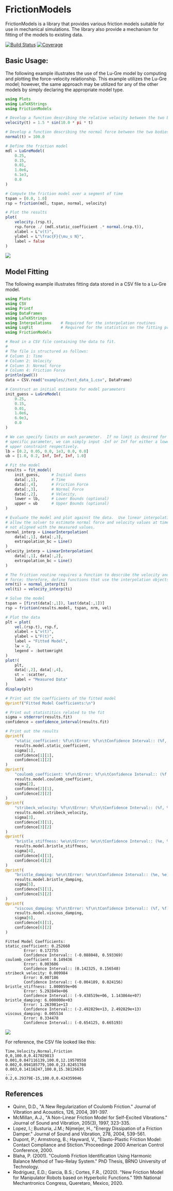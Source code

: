 # FrictionModels
FrictionModels is a library that provides various friction models suitable for use in mechanical simulations.  The library also provide a mechanism for fitting of the models to existing data.

[![Build Status](https://github.com/jchristopherson/FrictionModels.jl/actions/workflows/CI.yml/badge.svg?branch=main)](https://github.com/jchristopherson/FrictionModels.jl/actions/workflows/CI.yml?query=branch%3Amain)
[![Coverage](https://codecov.io/gh/jchristopherson/FrictionModels.jl/branch/main/graph/badge.svg)](https://codecov.io/gh/jchristopherson/FrictionModels.jl)

## Basic Usage:
The following example illustrates the use of the Lu-Gre model by computing and plotting the force-velocity relationship.  This example utilizes the Lu-Gre model; however, the same approach may be utilized for any of the other models by simply declaring the appropriate model type.
```julia
using Plots
using LaTeXStrings
using FrictionModels

# Develop a function describing the relative velocity between the two bodies.
velocity(t) = 1.5 * sin(10.0 * pi * t)

# Develop a function describing the normal force between the two bodies.
normal(t) = 100.0

# Define the friction model
mdl = LuGreModel(
    0.25,
    0.15,
    0.01,
    1.0e6,
    6.1e3,
    0.0
)

# Compute the friction model over a segment of time
tspan = [0.0, 1.0]
rsp = friction(mdl, tspan, normal, velocity)

# Plot the results
plot(
    velocity.(rsp.t), 
    rsp.force ./ (mdl.static_coefficient .* normal.(rsp.t)),
    xlabel = L"v(t)",
    ylabel = L"\frac{F}{\mu_s N}",
    label = false
)
```
![](images/lu_gre_example_plot_1.png?raw=true)

## Model Fitting
The following example illustrates fitting data stored in a CSV file to a Lu-Gre model.
```julia
using Plots
using CSV
using Printf
using DataFrames
using LaTeXStrings
using Interpolations    # Required for the interpolation routines
using LsqFit            # Required for the statistics on the fitting process
using FrictionModels

# Read in a CSV file containing the data to fit.
#
# The file is structured as follows:
# Column 1: Time
# Column 2: Velocity
# Column 3: Normal force
# Column 4: Friction Force
println(pwd())
data = CSV.read("examples//test_data_1.csv", DataFrame)

# Construct an initial estimate for model parameters
init_guess = LuGreModel(
    0.25,
    0.15,
    0.01,
    1.0e6,
    6.0e3,
    0.0
)

# We can specify limits on each parameter.  If no limit is desired for A
# specific parameter, we can simply input -Inf or Inf for either a lower or
# upper constraint respectively.
lb = [0.2, 0.05, 0.0, 1e3, 0.0, 0.0]
ub = [1.0, 0.2, Inf, Inf, Inf, 1.0]

# Fit the model
results = fit_model(
    init_guess,     # Initial Guess
    data[:,1],      # Time
    data[:,4],      # Friction Force
    data[:,3],      # Normal Force
    data[:,2],      # Velocity,
    lower = lb,     # Lower Bounds (optional)
    upper = ub      # Upper Bounds (optional)
)

# Evaluate the model and plot against the data.  Use linear interpolation to 
# allow the solver to estimate normal force and velocity values at time points
# not aligned with the measured values.
normal_interp = LinearInterpolation(
    data[:,1], data[:,3],
    extrapolation_bc = Line()
)
velocity_interp = LinearInterpolation(
    data[:,1], data[:,2],
    extrapolation_bc = Line()
)

# The friction routine requires a function to describe the velocity and normal
# force; therefore, define functions that use the interpolation objects.
nrm(ti) = normal_interp(ti)
vel(ti) = velocity_interp(ti)

# Solve the model
tspan = [first(data[:,1]), last(data[:,1])]
rsp = friction(results.model, tspan, nrm, vel)

# Plot the data
plt = plot(
    vel.(rsp.t), rsp.f,
    xlabel = L"v(t)",
    ylabel = L"F(t)",
    label = "Fitted Model",
    lw = 2,
    legend = :bottomright
)
plot!(
    plt,
    data[:,2], data[:,4],
    st = :scatter,
    label = "Measured Data"
)
display(plt)

# Print out the coefficients of the fitted model
@printf("Fitted Model Coefficients:\n")

# Print out statistitics related to the fit
sigma = stderror(results.fit)
confidence = confidence_interval(results.fit)

# Print out the results
@printf(
    "static_coefficient: %f\n\tError: %f\n\tConfidence Interval:: (%f, %f)\n",
    results.model.static_coefficient,
    sigma[1],
    confidence[1][1],
    confidence[1][2]
)
@printf(
    "coulomb_coefficient: %f\n\tError: %f\n\tConfidence Interval:: (%f, %f)\n",
    results.model.coulomb_coefficient,
    sigma[2],
    confidence[2][1],
    confidence[2][2]
)
@printf(
    "stribeck_velocity: %f\n\tError: %f\n\tConfidence Interval:: (%f, %f)\n",
    results.model.stribeck_velocity,
    sigma[3],
    confidence[3][1],
    confidence[3][2]
)
@printf(
    "bristle_stiffness: %e\n\tError: %e\n\tConfidence Interval:: (%e, %e)\n",
    results.model.bristle_stiffness,
    sigma[4],
    confidence[4][1],
    confidence[4][2]
)
@printf(
    "bristle_damping: %e\n\tError: %e\n\tConfidence Interval:: (%e, %e)\n",
    results.model.bristle_damping,
    sigma[5],
    confidence[5][1],
    confidence[5][2]
)
@printf(
    "viscous_damping: %f\n\tError: %f\n\tConfidence Interval:: (%f, %f)\n",
    results.model.viscous_damping,
    sigma[6],
    confidence[6][1],
    confidence[6][2]
)
```
```text
Fitted Model Coefficients:
static_coefficient: 0.252660
        Error: 0.172755
        Confidence Interval:: (-0.088048, 0.593369)
coulomb_coefficient: 0.149436
        Error: 0.003606
        Confidence Interval:: (0.142325, 0.156548)
stribeck_velocity: 0.009984
        Error: 0.007186
        Confidence Interval:: (-0.004189, 0.024156)
bristle_stiffness: 1.000059e+06
        Error: 5.292849e+06
        Confidence Interval:: (-9.438519e+06, 1.143864e+07)
bristle_damping: 6.000000e+03
        Error: 1.263981e+13
        Confidence Interval:: (-2.492829e+13, 2.492829e+13)
viscous_damping: 0.005534
        Error: 0.334478
        Confidence Interval:: (-0.654125, 0.665193)
```
![](images/lu_gre_fit_example_plot_1.png?raw=true)

For reference, the CSV file looked like this:
```csv
Time,Velocity,Normal,Friction
0,0,100.0,0.417029813
0.001,0.047116139,100.0,12.19570558
0.002,0.094185779,100.0,23.82451708
0.003,0.14116247,100.0,15.38126635
...
0.2,6.29379E-15,100.0,0.424359046
```

## References
- Quinn, D.D., "A New Regularization of Coulomb Friction." Journal of Vibration and Acoustics, 126, 2004, 391-397.
- McMillan, A.J., "A Non-Linear Friction Model for Self-Excited Vibrations." Journal of Sound and Vibration, 205(3), 1997, 323-335.
- Lopez, I.; Busturia, J.M.; Nijmeijer, H., "Energy Dissipation of a Friction Damper." Journal of Sound and Vibration, 278, 2004, 539-561.
- Dupont, P.; Armstrong, B.; Hayward, V., "Elasto-Plastic Friction Model: Contact Compliance and Stiction."Proceedinge 2000 American Control Conference, 2000.
- Blaha, P. (2001). "Coulomb Friction Identification Using Harmonic Balance Method of Two-Relay System." PhD Thesis, BRNO University of Technology.
- Rodriguez, E.D.; Garcia, B.S.; Cortes, F.R., (2020). "New Friction Model for Manipulator Robots based on Hyperbolic Functions." 19th National Mechantronics Congress, Queretaro, Mexico, 2020.

